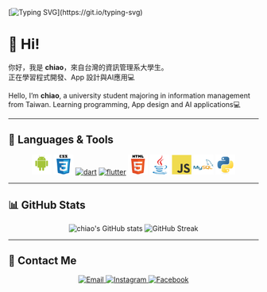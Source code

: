 [![Typing SVG](https://readme-typing-svg.herokuapp.com?font=Fira+Code&size=24&pause=1000&color=00C8FF&width=600&lines=Hi+I'm+Chiao0!+Welcome+to+my+GitHub!)](https://git.io/typing-svg)

# 👋 Hi!

你好，我是 **chiao**，來自台灣的資訊管理系大學生。  
正在學習程式開發、App 設計與AI應用💻

Hello, I’m **chiao**, a university student majoring in information management from Taiwan.
Learning programming, App design and AI applications💻

---

## 🔧 Languages & Tools  

<p align="center">
  <a href="https://developer.android.com" target="_blank"><img src="https://raw.githubusercontent.com/devicons/devicon/master/icons/android/android-original-wordmark.svg" alt="android" width="40" height="40"/></a>
  <a href="https://www.w3schools.com/css/" target="_blank"><img src="https://raw.githubusercontent.com/devicons/devicon/master/icons/css3/css3-original-wordmark.svg" alt="css3" width="40" height="40"/></a>
  <a href="https://dart.dev" target="_blank"><img src="https://www.vectorlogo.zone/logos/dartlang/dartlang-icon.svg" alt="dart" width="40" height="40"/></a>
  <a href="https://flutter.dev" target="_blank"><img src="https://www.vectorlogo.zone/logos/flutterio/flutterio-icon.svg" alt="flutter" width="40" height="40"/></a>
  <a href="https://www.w3.org/html/" target="_blank"><img src="https://raw.githubusercontent.com/devicons/devicon/master/icons/html5/html5-original-wordmark.svg" alt="html5" width="40" height="40"/></a>
  <a href="https://www.java.com" target="_blank"><img src="https://raw.githubusercontent.com/devicons/devicon/master/icons/java/java-original.svg" alt="java" width="40" height="40"/></a>
  <a href="https://developer.mozilla.org/en-US/docs/Web/JavaScript" target="_blank"><img src="https://raw.githubusercontent.com/devicons/devicon/master/icons/javascript/javascript-original.svg" alt="javascript" width="40" height="40"/></a>
  <a href="https://www.mysql.com/" target="_blank"><img src="https://raw.githubusercontent.com/devicons/devicon/master/icons/mysql/mysql-original-wordmark.svg" alt="mysql" width="40" height="40"/></a>
  <a href="https://www.python.org" target="_blank"><img src="https://raw.githubusercontent.com/devicons/devicon/master/icons/python/python-original.svg" alt="python" width="40" height="40"/></a>
</p>

---

## 📊 GitHub Stats  

<p align="center">
  <img src="https://github-readme-stats.vercel.app/api?username=chiao0&show_icons=true&theme=radical&border_radius=5.5&custom_title=chiao's+GitHub+Stats&hide_rank=false&card_width=400" alt="chiao's GitHub stats" />
  <img src="https://streak-stats.demolab.com?user=chiao0&theme=radical&border_radius=5.5&card_width=400" alt="GitHub Streak" />
</p>


---

## 💌 Contact Me  

<p align="center">
  <a href="mailto:a0967010405@gmail.com">
    <img src="https://img.shields.io/badge/-Email-FF6B6B?style=flat-square&logo=gmail&logoColor=white" alt="Email" />
  </a>
  <a href="http://instagram.com/chiaoo_0405">
    <img src="https://img.shields.io/badge/-Instagram-FF9CEE?style=flat-square&logo=instagram&logoColor=white" alt="Instagram" />
  </a>
  <a href="https://www.facebook.com/share/1CJbY6gRHy/">
    <img src="https://img.shields.io/badge/-Facebook-8AC6D1?style=flat-square&logo=facebook&logoColor=white" alt="Facebook" />
  </a>
</p>
